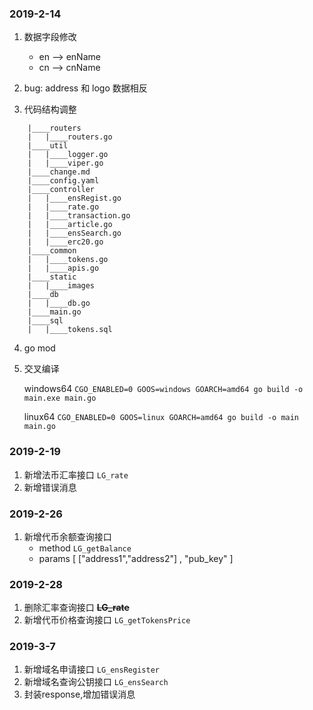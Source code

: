 ### 2019-2-14 

1. 数据字段修改

    - en --> enName
    - cn --> cnName

2. bug: address 和 logo 数据相反
3. 代码结构调整
```
    |____routers
    |   |____routers.go
    |____util
    |   |____logger.go
    |   |____viper.go
    |____change.md
    |____config.yaml
    |____controller
    |   |____ensRegist.go
    |   |____rate.go
    |   |____transaction.go
    |   |____article.go
    |   |____ensSearch.go
    |   |____erc20.go
    |____common
    |   |____tokens.go
    |   |____apis.go
    |____static
    |   |____images
    |____db
    |   |____db.go
    |____main.go
    |____sql
    |   |____tokens.sql
```

4. go mod
5. 交叉编译

    windows64 `CGO_ENABLED=0 GOOS=windows GOARCH=amd64 go build -o main.exe main.go`

    linux64 `CGO_ENABLED=0 GOOS=linux GOARCH=amd64 go build -o main main.go`


### 2019-2-19

1. 新增法币汇率接口 `LG_rate`
2. 新增错误消息


### 2019-2-26

1. 新增代币余额查询接口 
    -   method `LG_getBalance`
    -   params [ ["address1","address2"] , "pub_key" ]
    
### 2019-2-28

1. 删除汇率查询接口 **~~LG_rate~~**
2. 新增代币价格查询接口 `LG_getTokensPrice`
    
### 2019-3-7

1. 新增域名申请接口 `LG_ensRegister`
2. 新增域名查询公钥接口 `LG_ensSearch`
3. 封装response,增加错误消息